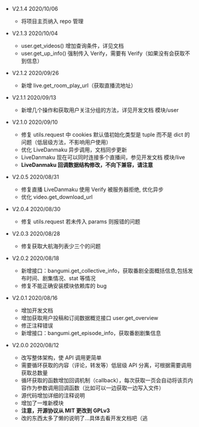 + V2.1.4 2020/10/06
    + 将项目主页纳入 repo 管理

+ V2.1.3 2020/10/04
    + user.get_videos() 增加查询条件，详见文档
    + user.get_up_info() 强制传入 Verify，需要有 Verify（如果没有会获取不到信息）

+ V2.1.2 2020/09/26
    + 新增 live.get_room_play_url（获取直播流地址）

+ V2.1.1 2020/09/13
    + 新增几个操作和获取用户关注分组的方法，详见开发文档 模块/user

+ V2.1.0 2020/09/10
    + 修复 utils.request 中 cookies 默认值初始化类型是 tuple 而不是 dict 的问题（低层级方法，不影响用户使用）
    + 优化 LiveDanmaku 异步调用，文档同步更新
    + LiveDanmaku 现在可以同时连接多个直播间，参见开发文档 模块/live
    + **LiveDanmaku 回调数据结构修改，不向下兼容，请注意**

+ V2.0.5 2020/08/31
    + 修复直播 LiveDanmaku 使用 Verify 被服务器拒绝, 优化异步
    + 优化 video.get_download_url

+ V2.0.4 2020/08/30
    + 修复 utils.request 若未传入 params 则报错的问题

+ V2.0.3 2020/08/28
    + 修复获取大航海列表少三个的问题

+ V2.0.2 2020/08/18
    + 新增接口：bangumi.get_collective_info，获取番剧全面概括信息,包括发布时间、剧集情况、stat 等情况
    + 修复不能正确安装模块依赖库的 bug

+ V2.0.1 2020/08/16
    + 增加开发文档
    + 增加获取用户投稿和订阅数据概览接口 user.get_overview
    + 修正注释错误
    + 新增接口：bangumi.get_episode_info，获取番剧剧集信息
    
+ V2.0.0 2020/08/12
    + 改写整体架构，使 API 调用更简单
    + 需要循环获取的内容（评论，转发等）低层级 API 分离，可根据需要调用获取总数量
    + 循环获取的函数增加回调机制（callback），每次获取一页会自动将该页内容作为参数调用回调函数（比如可以一边获取一边写入文件）
    + 源代码增加详细的注释说明
    + 增加了一堆新模块
    + **注意，开源协议从 MIT 更改到 GPLv3**
    + 改的东西太多了懒的说明了...具体去看开发文档吧（逃